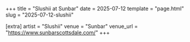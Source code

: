 +++
title = "Slushii at Sunbar"
date = 2025-07-12
template = "page.html"
slug = "2025-07-12-slushii"

[extra]
artist = "Slushii"
venue = "Sunbar"
venue_url = "https://www.sunbarscottsdale.com/"
+++
